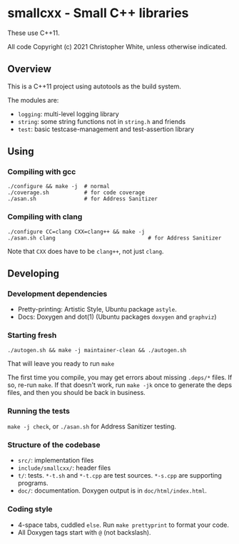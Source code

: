 # smallcxx - Small C++ libraries

These use C++11.

All code Copyright (c) 2021 Christopher White, unless otherwise indicated.

## Overview

This is a C++11 project using autotools as the build system.

The modules are:

- `logging`: multi-level logging library
- `string`: some string functions not in `string.h` and friends
- `test`: basic testcase-management and test-assertion library

## Using

### Compiling with gcc

    ./configure && make -j  # normal
    ./coverage.sh           # for code coverage
    ./asan.sh               # for Address Sanitizer

### Compiling with clang

    ./configure CC=clang CXX=clang++ && make -j
    ./asan.sh clang                             # for Address Sanitizer

Note that `CXX` does have to be `clang++`, not just `clang`.

## Developing

### Development dependencies

- Pretty-printing: Artistic Style, Ubuntu package `astyle`.
- Docs: Doxygen and dot(1) (Ubuntu packages `doxygen` and `graphviz`)

### Starting fresh

    ./autogen.sh && make -j maintainer-clean && ./autogen.sh

That will leave you ready to run `make`

The first time you compile, you may get errors about missing `.deps/*` files.
If so, re-run `make`.  If that doesn't work, run `make -jk` once to generate
the deps files, and then you should be back in business.

### Running the tests

`make -j check`, or `./asan.sh` for Address Sanitizer testing.

### Structure of the codebase

- `src/`: implementation files
- `include/smallcxx/`: header files
- `t/`: tests.  `*-t.sh` and `*-t.cpp` are test sources.  `*-s.cpp` are
  supporting programs.
- `doc/`: documentation.  Doxygen output is in `doc/html/index.html`.

### Coding style

- 4-space tabs, cuddled `else`.  Run `make prettyprint` to format your code.
- All Doxygen tags start with `@` (not backslash).
